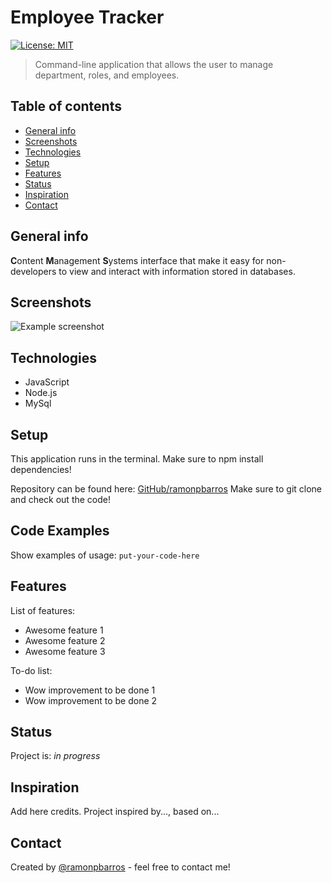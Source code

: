 # Employee Tracker

[![License: MIT](https://img.shields.io/badge/License-MIT-blue.svg)](https://github.com/ramonpbarros/readme-generator)

> Command-line application that allows the user to manage department, roles, and employees.

## Table of contents

- [General info](#general-info)
- [Screenshots](#screenshots)
- [Technologies](#technologies)
- [Setup](#setup)
- [Features](#features)
- [Status](#status)
- [Inspiration](#inspiration)
- [Contact](#contact)

## General info

**C**ontent **M**anagement **S**ystems interface that make it easy for non-developers to view and interact with information stored in databases.

## Screenshots

![Example screenshot](./img/screenshot.png)

## Technologies

- JavaScript
- Node.js
- MySql

## Setup

This application runs in the terminal. Make sure to npm install dependencies!

Repository can be found here: [GitHub/ramonpbarros](https://github.com/ramonpbarros) Make sure to git clone and check out the code!

## Code Examples

Show examples of usage:
`put-your-code-here`

## Features

List of features:

- Awesome feature 1
- Awesome feature 2
- Awesome feature 3

To-do list:

- Wow improvement to be done 1
- Wow improvement to be done 2

## Status

Project is: _in progress_

## Inspiration

Add here credits. Project inspired by..., based on...

## Contact

Created by [@ramonpbarros](https://ramonpbarros.github.io/) - feel free to contact me!
